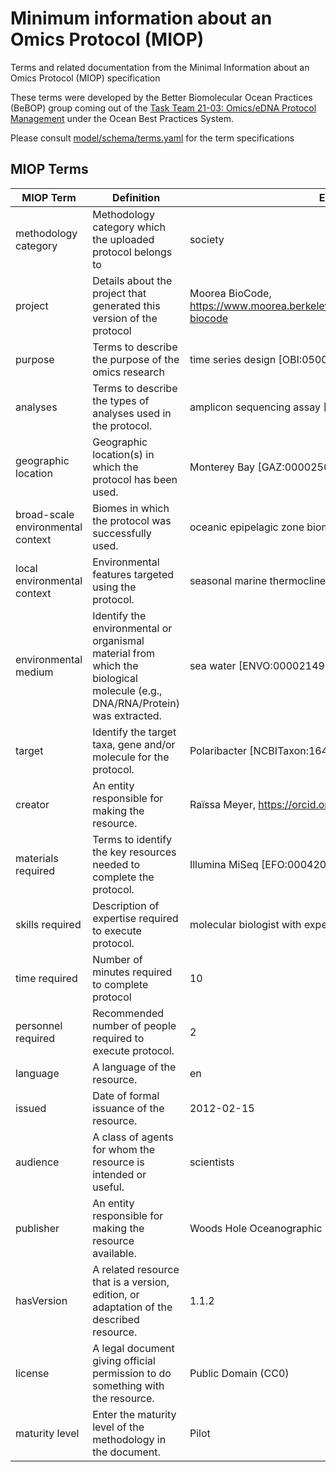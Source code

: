 # Minimum information about an Omics Protocol (MIOP)

Terms and related documentation from the Minimal Information about an Omics Protocol (MIOP) specification

These terms were developed by the Better Biomolecular Ocean Practices (BeBOP) group coming out of the [Task Team 21-03: Omics/eDNA Protocol Management](https://www.oceanbestpractices.org/about/task-teams/obps-task-team-21-03-omics-edna-protocol-management/) under the Ocean Best Practices System.


Please consult [model/schema/terms.yaml](https://github.com/BeBOP-OBON/miop/blob/main/model/schema/terms.yaml) for the term specifications

## MIOP Terms

| MIOP Term  | Definition | Example |
| ------------- | ------------- |  ------------- |
| methodology category  |Methodology category which the uploaded protocol belongs to  |society|
| project  | Details about the project that generated this version of the protocol |Moorea BioCode, https://www.moorea.berkeley.edu/programs/research/moorea-biocode|
| purpose  | Terms to describe the purpose of the omics research |time series design [OBI:0500020]|
| analyses  | Terms to describe the types of analyses used in the protocol. |amplicon sequencing assay [OBI:0002767]|
| geographic location  | Geographic location(s) in which the protocol has been used. |Monterey Bay [GAZ:00002509]|
| broad-scale environmental context  | Biomes in which the protocol was successfully used. |oceanic epipelagic zone biome [ENVO:01000033]|
| local environmental context  | Environmental features targeted using the protocol. |seasonal marine thermocline [ENVO:01000107]|
| environmental medium  | Identify the environmental or organismal material from which the biological molecule (e.g., DNA/RNA/Protein) was extracted. |sea water [ENVO:00002149] |
| target  | Identify the target taxa, gene and/or molecule for the protocol. |Polaribacter [NCBITaxon:1642819]|
| creator  | An entity responsible for making the resource. |Raïssa Meyer, https://orcid.org/0000-0002-2996-719X|
| materials required  |Terms to identify the key resources needed to complete the protocol.  |Illumina MiSeq [EFO:0004205]|
| skills required  | Description of expertise required to execute protocol. |molecular biologist with experience in PCR|
| time required  | Number of minutes required to complete protocol |10|
| personnel required  | Recommended number of people required to execute protocol. | 2|
| language  |  A language of the resource. |en|
| issued  | Date of formal issuance of the resource. |2012-02-15|
| audience  |  A class of agents for whom the resource is intended or useful. |scientists|
| publisher  | An entity responsible for making the resource available. |Woods Hole Oceanographic Institution|
| hasVersion  | A related resource that is a version, edition, or adaptation of the described resource. |1.1.2|
| license  | A legal document giving official permission to do something with the resource. |Public Domain (CC0) |
| maturity level  | Enter the maturity level of the methodology in the document.  |Pilot|


